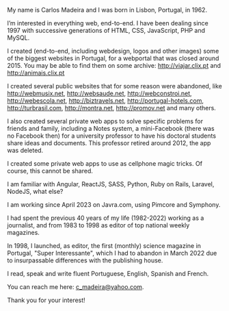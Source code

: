 My name is Carlos Madeira and I was born in Lisbon, Portugal, in 1962.

I’m interested in everything web, end-to-end. I have been dealing since 1997 with successive generations of HTML, CSS, JavaScript, PHP and MySQL.

I created (end-to-end, including webdesign, logos and other images) some of the biggest websites in Portugal, for a webportal that was closed around 2015.
You may be able to find them on some archive: http://viajar.clix.pt and http://animais.clix.pt

I created several public websites that for some reason were abandoned, like http://webmusix.net, http://websaude.net, http://webconstroi.net, http://webescola.net, http://biztravels.net, http://portugal-hotels.com, http://turbrasil.com, http://montra.net, http://promov.net and many others.

I also created several private web apps to solve specific problems for friends and family, including a Notes system, a mini-Facebook (there was no Facebook then) for a university professor to have his doctoral students share ideas and documents. This professor retired around 2012, the app was deleted.

I created some private web apps to use as cellphone magic tricks. Of course, this cannot be shared.

I am familiar with Angular, ReactJS, SASS, Python, Ruby on Rails, Laravel, NodeJS, what else?

I am working since April 2023 on Javra.com, using Pimcore and Symphony.

I had spent the previous 40 years of my life (1982-2022) working as a journalist, and from 1983 to 1998 as editor of top national weekly magazines.

In 1998, I launched, as editor, the first (monthly) science magazine in Portugal, "Super Interessante", which I had to abandon in March 2022 due to insurpassable differences with the publishing house.

I read, speak and write fluent Portuguese, English, Spanish and French.

You can reach me here: c_madeira@yahoo.com.

Thank you for your interest!
